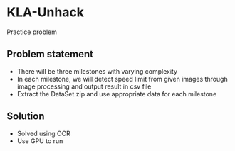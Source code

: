 # KLA-Unhack
Practice problem

## Problem statement
- There will be three milestones with varying complexity
- In each milestone, we will detect speed limit from given images through image processing and output result in csv file
- Extract the DataSet.zip and use appropriate data for each milestone

## Solution
- Solved using OCR
- Use GPU to run



